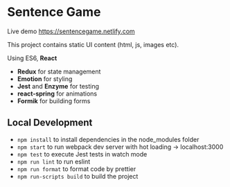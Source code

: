 # Sentence Game

Live demo https://sentencegame.netlify.com

This project contains static UI content (html, js, images etc).

Using ES6, **React**

- **Redux** for state management
- **Emotion** for styling
- **Jest** and **Enzyme** for testing
- **react-spring** for animations
- **Formik** for building forms

## Local Development

- `npm install` to install dependencies in the node_modules folder
- `npm start` to run webpack dev server with hot loading -> localhost:3000
- `npm test` to execute Jest tests in watch mode
- `npm run lint` to run eslint
- `npm run format` to format code by prettier
- `npm run-scripts build` to build the project
